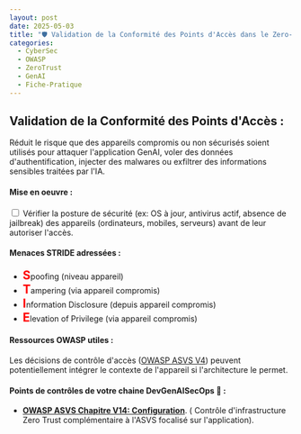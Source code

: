 ```yaml
---
layout: post
date: 2025-05-03
title: "🛡️ Validation de la Conformité des Points d'Accès dans le Zero-Trust "
categories:
  - CyberSec
  - OWASP
  - ZeroTrust
  - GenAI
  - Fiche-Pratique
---
```


## Validation de la Conformité des Points d'Accès :

Réduit le risque que des appareils compromis ou non sécurisés soient utilisés pour attaquer l'application GenAI, voler
des données d'authentification, injecter des malwares ou exfiltrer des informations sensibles traitées par l'IA.

#### Mise en oeuvre :

<input type="checkbox" id="task3" name="task3" value="Conformité Endpoint"> 
    Vérifier la posture de sécurité (ex: OS à jour, antivirus actif, absence de jailbreak) des appareils
    (ordinateurs, mobiles, serveurs) avant de leur autoriser l'accès.<BR>

#### Menaces STRIDE adressées :

* <span style="color: red; font-weight: bold; font-size: 150%;">S</span>poofing (niveau appareil)
* <span style="color: red; font-weight: bold; font-size: 150%;">T</span>ampering (via appareil compromis)
* <span style="color: red; font-weight: bold; font-size: 150%;">I</span>nformation Disclosure (depuis appareil
  compromis)
* <span style="color: red; font-weight: bold; font-size: 150%;">E</span>levation of Privilege (via appareil compromis)

#### Ressources OWASP utiles :

Les décisions de contrôle
d'accès ([OWASP ASVS V4](https://github.com/OWASP/ASVS/blob/v4.0.3/4.0/en/0x12-V4-Access-Control.md)) peuvent
potentiellement intégrer le contexte de l'appareil si
l'architecture le permet.

#### Points de contrôles de votre chaine DevGenAISecOps 🎯 :

* [**OWASP ASVS Chapitre V14: Configuration**](https://github.com/OWASP/ASVS/blob/v4.0.3/4.0/en/0x22-V14-Config.md). (
   Contrôle d'infrastructure Zero Trust complémentaire à l'ASVS focalisé sur l'application).
